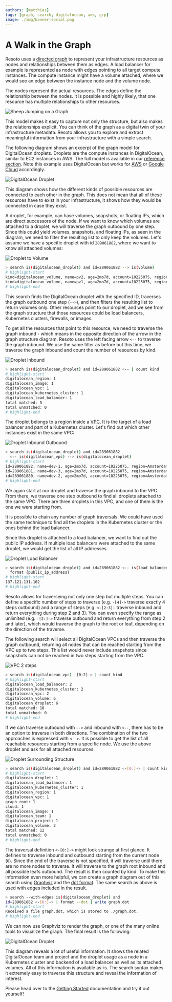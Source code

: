 ```yaml
---
authors: [matthias]
tags: [graph, search, digitalocean, aws, gcp]
image: ./img/banner-social.png
---
```


# A Walk in the Graph

Resoto uses a [directed graph](https://en.wikipedia.org/wiki/Directed_graph) to represent your infrastructure resources as nodes and relationships between them as edges. A load balancer for example is represented as node with edges pointing to all target compute instances. The compute instance might have a volume attached, where we would see an edge between the instance node and the volume node.

The nodes represent the actual resources. The edges define the relationship between the nodes. It is possible and highly likely, that one resource has multiple relationships to other resources.

![Sheep Jumping on a Graph](./img/banner.png)

<!--truncate-->

This model makes it easy to capture not only the structure, but also makes the relationships explicit. You can think of the graph as a digital twin of your infrastructure metadata. Resoto allows you to explore and extract meaningful information from your infrastructure with a simple search.

The following diagram shows an excerpt of the graph model for DigitalOcean droplets. Droplets are the compute instances in DigitalOcean, similar to EC2 instances in AWS. The full model is available in our [reference section](/docs/reference/data-models/digitalocean). Note this example uses DigitalOcean but works for [AWS](/docs/reference/data-models/aws) or [Google Cloud](/docs/reference/data-models/gcp) accordingly.

![DigitalOcean Droplet](./img/digitalocean_droplet.svg)

This diagram shows how the different kinds of possible resources are connected to each other in the graph. This does not mean that all of these resources have to exist in your infrastructure, it shows how they would be connected in case they exist.

A droplet, for example, can have volumes, snapshots, or floating IPs, which are direct successors of the node. If we want to know which volumes are attached to a droplet, we will traverse the graph outbound by one step. Since this could yield volumes, snapshots, and floating IPs, as seen in the diagram, we need to filter the resulting list to only keep the volumes. Let's assume we have a specific droplet with id `289061882`, where we want to know all attached volumes:

![Droplet to Volume](./img/droplet-volume.svg)

```bash
> search is(digitalocean_droplet) and id=289061882 --> is(volume)
# highlight-start
​kind=digitalocean_volume, name=pv2, age=2mo7d, account=10225075, region=Amsterdam 3
​kind=digitalocean_volume, name=pv1, age=2mo7d, account=10225075, region=Amsterdam 3
# highlight-end
```

This search finds the DigitalOcean droplet with the specified ID, traverses the graph outbound one step (`-->`), and then filters the resulting list to return volumes only. Other resources point to our droplet, and we see from the graph structure that those resources could be load balancers, Kubernetes clusters, firewalls, or images.

To get all the resources that point to this resource, we need to traverse the graph inbound - which means in the opposite direction of the arrow in the graph structure diagram. Resoto uses the left facing arrow `<--` to traverse the graph inbound. We use the same filter as before but this time, we traverse the graph inbound and count the number of resources by kind.

![Droplet Inbound](./img/droplet_inbound.svg)

```bash
> search is(digitalocean_droplet) and id=289061882 <-- | count kind
# highlight-start
​digitalocean_region: 1
​digitalocean_image: 1
​digitalocean_vpc: 1
​digitalocean_kubernetes_cluster: 1
​digitalocean_load_balancer: 1
​total matched: 5
​total unmatched: 0
# highlight-end
```

The droplet belongs to a region inside a [VPC](https://docs.digitalocean.com/products/networking/vpc/). It is the target of a load balancer and part of a Kubernetes cluster. Let's find out which other instances exist in the same VPC:

![Droplet Inbound Outbound](./img/droplet_inbound_outbound.svg)

```bash
> search is(digitalocean_droplet) and id=289061882
  <-- is(digitalocean_vpc) --> is(digitalocean_droplet)
# highlight-start
​id=289061882, name=dev-1, age=2mo7d, account=10225075, region=Amsterdam 3
​id=289061881, name=dev-3, age=2mo7d, account=10225075, region=Amsterdam 3
​id=289061880, name=dev-2, age=2mo7d, account=10225075, region=Amsterdam 3
# highlight-end
```

We again start at our droplet and traverse the graph inbound to the VPC. From there, we traverse one step outbound to find all droplets attached to the same VPC. There are three droplets in this VPC, and one of them is the one we were starting from.

It is possible to chain any number of graph traversals. We could have used the same technique to find all the droplets in the Kubernetes cluster or the ones behind the load balancer.

Since this droplet is attached to a load balancer, we want to find out the public IP address. If multiple load balancers were attached to the same droplet, we would get the list of all IP addresses.

![Droplet Load Balancer](./img/droplet_load_balancer.svg)

```bash
> search is(digitalocean_droplet) and id=289061882 <-- is(load_balancer) |
  format {public_ip_address}
# highlight-start
​137.121.131.102
# highlight-end
```

Resoto allows for traverseing not only one step but multiple steps. You can define a specific number of steps to traverse (e.g. `-[4]->` traverse exactly 4 steps outbound) and a range of steps (e.g. `<-[2:3]-` traverse inbound and return everything during step 2 and 3). You can even specify the range as unlimited (e.g. `-[2:]->` traverse outbound and return everything from step 2 and later), which would traverse the graph to the root or leaf, depending on the direction of the traverse.

The following search will select all DigitalOcean VPCs and then traverse the graph outbound, returning all nodes that can be reached starting from the VPC up to two steps. This list would never include snapshots since snapshots can not be reached in two steps starting from the VPC.

![VPC 2 steps](./img/vpc_2_steps.svg)

```bash
> search is(digitalocean_vpc) -[0:2]-> | count kind
# highlight-start
​digitalocean_load_balancer: 2
​digitalocean_kubernetes_cluster: 2
​digitalocean_vpc: 2
​digitalocean_volume: 6
​digitalocean_droplet: 6
​total matched: 18
​total unmatched: 0
# highlight-end
```

If we can traverse outbound with `-->` and inbound with `<--`, there has to be an option to traverse in both directions. The combination of the two approaches is expressed with `<-->`. It is possible to get the list of all reachable resources starting from a specific node. We use the above droplet and ask for all attached resources.

![Droplet Surrounding Structure](./img/droplet_surrounding_structure.svg)

```bash
> search is(digitalocean_droplet) and id=289061882 <-[0:]-> | count kind
# highlight-start
​digitalocean_droplet: 1
​digitalocean_load_balancer: 1
​digitalocean_kubernetes_cluster: 1
​digitalocean_region: 1
​digitalocean_vpc: 1
​graph_root: 1
​cloud: 1
​digitalocean_image: 1
​digitalocean_team: 1
​digitalocean_project: 1
​digitalocean_volume: 2
​total matched: 12
​total unmatched: 0
# highlight-end
```

The traversal definition `<-[0:]->` might look strange at first glance. It defines to traverse inbound and outbound starting from the current node (`0`). Since the end of the traverse is not specified, it will traverse until there are no more nodes to traverse. It will traverse to the graph root inbound and all possible leafs outbound. The result is then counted by kind. To make this information even more helpful, we can create a graph diagram out of this search using [Graphviz](https://www.graphviz.org/) and the [dot format](/docs/reference/cli/format). The same search as above is used with edges included in the result.

```bash
> search --with-edges is(digitalocean_droplet) and
id=289061882 <-[0:]-> | format --dot | write graph.dot
# highlight-start
Received a file graph.dot, which is stored to ./graph.dot.
# highlight-end
```

We can now use Graphviz to render the graph, or one of the many online tools to visualize the graph. The final result is the following:

![DigitalOcean Droplet](./img/droplet_surrounding.svg)

This diagram reveals a lot of useful information. It shows the related DigitalOcean team and project and the droplet usage as a node in a Kubernetes cluster and backend of a load balancer as well as its attached volumes. All of this information is available as-is. The search syntax makes it extremely easy to traverse this structure and reveal the information of interest.

Please head over to the [Getting Started](/docs/getting-started) documentation and try it out yourself!
